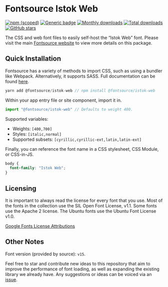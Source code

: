 # Fontsource Istok Web

[![npm (scoped)](https://img.shields.io/npm/v/@fontsource/istok-web?color=brightgreen)](https://www.npmjs.com/package/@fontsource/istok-web) [![Generic badge](https://img.shields.io/badge/fontsource-passing-brightgreen)](https://github.com/fontsource/fontsource) [![Monthly downloads](https://badgen.net/npm/dm/@fontsource/istok-web)](https://github.com/fontsource/fontsource) [![Total downloads](https://badgen.net/npm/dt/@fontsource/istok-web)](https://github.com/fontsource/fontsource) [![GitHub stars](https://img.shields.io/github/stars/fontsource/fontsource.svg?style=social&label=Star)](https://github.com/fontsource/fontsource/stargazers)

The CSS and web font files to easily self-host the “Istok Web” font. Please visit the main [Fontsource website](https://fontsource.org/fonts/istok-web) to view more details on this package.

## Quick Installation

Fontsource has a variety of methods to import CSS, such as using a bundler like Webpack. Alternatively, it supports SASS. Full documentation can be found [here](https://fontsource.org/docs/introduction).

```javascript
yarn add @fontsource/istok-web // npm install @fontsource/istok-web
```

Within your app entry file or site component, import it in.

```javascript
import "@fontsource/istok-web" // Defaults to weight 400.
```

Supported variables:

- Weights: `[400,700]`
- Styles: `[italic,normal]`
- Supported subsets: `[cyrillic,cyrillic-ext,latin,latin-ext]`

Finally, you can reference the font name in a CSS stylesheet, CSS Module, or CSS-in-JS.

```css
body {
  font-family: "Istok Web";
}
```

## Licensing

It is important to always read the license for every font that you use.
Most of the fonts in the collection use the SIL Open Font License, v1.1. Some fonts use the Apache 2 license. The Ubuntu fonts use the Ubuntu Font License v1.0.

[Google Fonts License Attributions](https://fonts.google.com/attribution)

## Other Notes

Font version (provided by source): `v15`.

Feel free to star and contribute new ideas to this repository that aim to improve the performance of font loading, as well as expanding the existing library we already have. Any suggestions or ideas can be voiced via an [issue](https://github.com/fontsource/fontsource/issues).
